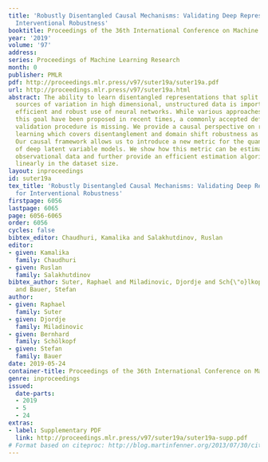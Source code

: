 ```yaml
---
title: 'Robustly Disentangled Causal Mechanisms: Validating Deep Representations for
  Interventional Robustness'
booktitle: Proceedings of the 36th International Conference on Machine Learning
year: '2019'
volume: '97'
address: 
series: Proceedings of Machine Learning Research
month: 0
publisher: PMLR
pdf: http://proceedings.mlr.press/v97/suter19a/suter19a.pdf
url: http://proceedings.mlr.press/v97/suter19a.html
abstract: The ability to learn disentangled representations that split underlying
  sources of variation in high dimensional, unstructured data is important for data
  efficient and robust use of neural networks. While various approaches aiming towards
  this goal have been proposed in recent times, a commonly accepted definition and
  validation procedure is missing. We provide a causal perspective on representation
  learning which covers disentanglement and domain shift robustness as special cases.
  Our causal framework allows us to introduce a new metric for the quantitative evaluation
  of deep latent variable models. We show how this metric can be estimated from labeled
  observational data and further provide an efficient estimation algorithm that scales
  linearly in the dataset size.
layout: inproceedings
id: suter19a
tex_title: 'Robustly Disentangled Causal Mechanisms: Validating Deep Representations
  for Interventional Robustness'
firstpage: 6056
lastpage: 6065
page: 6056-6065
order: 6056
cycles: false
bibtex_editor: Chaudhuri, Kamalika and Salakhutdinov, Ruslan
editor:
- given: Kamalika
  family: Chaudhuri
- given: Ruslan
  family: Salakhutdinov
bibtex_author: Suter, Raphael and Miladinovic, Djordje and Sch{\"o}lkopf, Bernhard
  and Bauer, Stefan
author:
- given: Raphael
  family: Suter
- given: Djordje
  family: Miladinovic
- given: Bernhard
  family: Schölkopf
- given: Stefan
  family: Bauer
date: 2019-05-24
container-title: Proceedings of the 36th International Conference on Machine Learning
genre: inproceedings
issued:
  date-parts:
  - 2019
  - 5
  - 24
extras:
- label: Supplementary PDF
  link: http://proceedings.mlr.press/v97/suter19a/suter19a-supp.pdf
# Format based on citeproc: http://blog.martinfenner.org/2013/07/30/citeproc-yaml-for-bibliographies/
---
```

